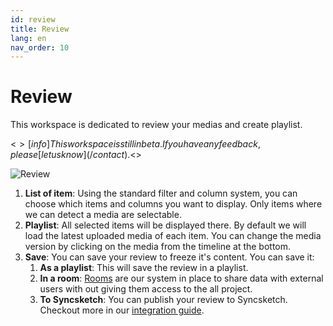 ```yaml
---
id: review
title: Review
lang: en
nav_order: 10
---
```


# Review

This workspace is dedicated to review your medias and create playlist.

<$>[info]
This workspace is still in beta. If you have any feedback, please [let us know](/contact).
<$>

![Review](/_medias/screenshots/review.webp)

1. **List of item**: Using the standard filter and column system, you can choose which items and columns you want to display. Only items where we can detect a media are selectable.
2. **Playlist**: All selected items will be displayed there. By default we will load the latest uploaded media of each item. You can change the media version by clicking on the media from the timeline at the bottom.
3. **Save**: You can save your review to freeze it's content. You can save it:
   1. **As a playlist**: This will save the review in a playlist.
   2. **In a room**: [Rooms](../applications/rooms.md) are our system in place to share data with external users with out giving them access to the all project.
   3. **To Syncsketch**: You can publish your review to Syncsketch. Checkout more in our [integration guide](../../integrations/syncsketch.md).